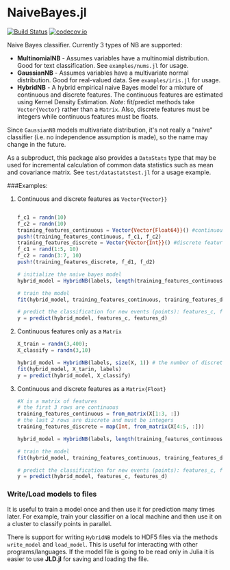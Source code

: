 NaiveBayes.jl
=============

[![Build Status](https://travis-ci.org/dfdx/NaiveBayes.jl.svg)](https://travis-ci.org/dfdx/NaiveBayes.jl)
[![codecov.io](http://codecov.io/github/dfdx/NaiveBayes.jl/coverage.svg)](http://codecov.io/github/dfdx/NaiveBayes.jl)

Naive Bayes classifier. Currently 3 types of NB are supported:

 * **MultinomialNB** - Assumes variables have a multinomial distribution. Good for text classification. See `examples/nums.jl` for usage.
 * **GaussianNB** - Assumes variables have a multivariate normal distribution. Good for real-valued data. See `examples/iris.jl` for usage.
 * **HybridNB** - A hybrid empirical naive Bayes model for a mixture of continuous and discrete features. The continuous features are estimated using Kernel Density Estimation.
*Note*: fit/predict methods take `Vector{Vector}` rather than a `Matrix`. Also, discrete features must be integers while continuous features must be floats.


Since `GaussianNB` models multivariate distribution, it's not really a "naive" classifier (i.e. no independence assumption is made), so the name may change in the future.

As a subproduct, this package also provides a `DataStats` type that may be used for incremental calculation of common data statistics such as mean and covariance matrix. See `test/datastatstest.jl` for a usage example.

###Examples:
1. Continuous and discrete features as `Vector{Vector}}`
    ```julia

    f_c1 = randn(10)
    f_c2 = randn(10)
    training_features_continuous = Vector{Vector{Float64}}() #continuous features as Float64
    push!(training_features_continuous, f_c1, f_c2)
    training_features_discrete = Vector{Vector{Int}}() #discrete features as Int64
    f_c1 = rand(1:5, 10)
    f_c2 = randn(3:7, 10)
    push!(training_features_discrete, f_d1, f_d2)

    # initialize the naive bayes model
    hybrid_model = HybridNB(labels, length(training_features_continuous), length(training_features_discrete))

    # train the model
    fit(hybrid_model, training_features_continuous, training_features_discrete, labels)

    # predict the classification for new events (points): features_c, features_d
    y = predict(hybrid_model, features_c, features_d)
    ```

2. Continuous features only as a `Matrix`
    ```julia
    X_train = randn(3,400);
    X_classify = randn(3,10)

    hybrid_model = HybridNB(labels, size(X, 1)) # the number of discrete features is 0 so it's not needed
    fit(hybrid_model, X_tarin, labels)
    y = predict(hybrid_model, X_classify)
    ```
3. Continuous and discrete features as a `Matrix{Float}`
    ```julia
    #X is a matrix of features
    # the first 3 rows are continuous
    training_features_continuous = from_matrix(X[1:3, :])
    # the last 2 rows are discrete and must be integers
    training_features_discrete = map(Int, from_matrix(X[4:5, :]))

    hybrid_model = HybridNB(labels, length(training_features_continuous), length(training_features_discrete))

    # train the model
    fit(hybrid_model, training_features_continuous, training_features_discrete, labels)

    # predict the classification for new events (points): features_c, features_d
    y = predict(hybrid_model, features_c, features_d)
    ```


### Write/Load models to files

It is useful to train a model once and then use it for prediction many times later. For example, train your classifier on a local machine and then use it on a cluster to classify points in parallel.

There is support for writing `HybridNB` models to HDF5 files via the methods `write_model` and `load_model`. This is useful for interacting with other programs/languages. If the model file is going to be read only in Julia it is easier to use **JLD.jl** for saving and loading the file.
